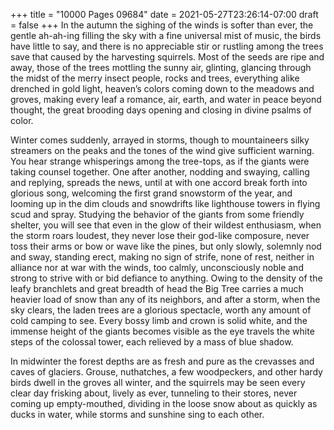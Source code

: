 +++
title = "10000 Pages 09684"
date = 2021-05-27T23:26:14-07:00
draft = false
+++
In the autumn the sighing of the winds is softer than ever, the gentle ah-ah-ing filling the sky with a fine universal mist of music, the birds have little to say, and there is no appreciable stir or rustling among the trees save that caused by the harvesting squirrels. Most of the seeds are ripe and away, those of the trees mottling the sunny air, glinting, glancing through the midst of the merry insect people, rocks and trees, everything alike drenched in gold light, heaven’s colors coming down to the meadows and groves, making every leaf a romance, air, earth, and water in peace beyond thought, the great brooding days opening and closing in divine psalms of color.

Winter comes suddenly, arrayed in storms, though to mountaineers silky streamers on the peaks and the tones of the wind give sufficient warning. You hear strange whisperings among the tree-tops, as if the giants were taking counsel together. One after another, nodding and swaying, calling and replying, spreads the news, until at with one accord break forth into glorious song, welcoming the first grand snowstorm of the year, and looming up in the dim clouds and snowdrifts like lighthouse towers in flying scud and spray. Studying the behavior of the giants from some friendly shelter, you will see that even in the glow of their wildest enthusiasm, when the storm roars loudest, they never lose their god-like composure, never toss their arms or bow or wave like the pines, but only slowly, solemnly nod and sway, standing erect, making no sign of strife, none of rest, neither in alliance nor at war with the winds, too calmly, unconsciously noble and strong to strive with or bid defiance to anything. Owing to the density of the leafy branchlets and great breadth of head the Big Tree carries a much heavier load of snow than any of its neighbors, and after a storm, when the sky clears, the laden trees are a glorious spectacle, worth any amount of cold camping to see. Every bossy limb and crown is solid white, and the immense height of the giants becomes visible as the eye travels the white steps of the colossal tower, each relieved by a mass of blue shadow.

In midwinter the forest depths are as fresh and pure as the crevasses and caves of glaciers. Grouse, nuthatches, a few woodpeckers, and other hardy birds dwell in the groves all winter, and the squirrels may be seen every clear day frisking about, lively as ever, tunneling to their stores, never coming up empty-mouthed, dividing in the loose snow about as quickly as ducks in water, while storms and sunshine sing to each other.
